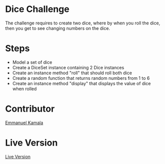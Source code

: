 # Dice Challenge
The challenge requires to create two dice, where by when you roll the dice, then you get to see changing numbers on the dice.

# Steps
<ul>
<li>Model a set of dice</li>
<li>Create a DiceSet instance containing 2 Dice instances</li>
<li>Create an instance method "roll" that should roll both dice</li>
<li>Create a random function that returns random numbers from 1 to 6</li>
<li>Create an instance method "display" that displays the value of dice when rolled</li>
</ul>

# Contributor
<a href="http://github.com/emmanuelkamala">Emmanuel Kamala</a>

# Live Version
<a href="https://repl.it/@EmmanuelKamala/roll-dice">Live Version</a>
